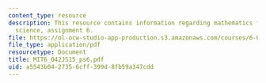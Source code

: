 ```yaml
---
content_type: resource
description: This resource contains information regarding mathematics for computer
  science, assignment 6.
file: https://ol-ocw-studio-app-production.s3.amazonaws.com/courses/6-042j-mathematics-for-computer-science-spring-2015/a5543b0427356cff399d8fb59a347cdd_MIT6_042JS15_ps6.pdf
file_type: application/pdf
resourcetype: Document
title: MIT6_042JS15_ps6.pdf
uid: a5543b04-2735-6cff-399d-8fb59a347cdd
---
```

